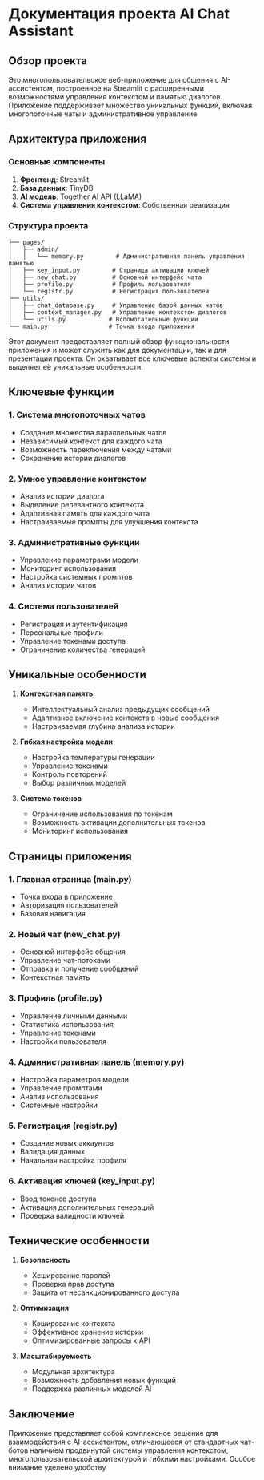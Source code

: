 # Документация проекта AI Chat Assistant

## Обзор проекта

Это многопользовательское веб-приложение для общения с AI-ассистентом, 
построенное на Streamlit с расширенными возможностями управления контекстом и памятью диалогов. 
Приложение поддерживает множество уникальных функций, 
включая многопоточные чаты и административное управление.

## Архитектура приложения

### Основные компоненты

1. **Фронтенд**: Streamlit
2. **База данных**: TinyDB
3. **AI модель**: Together AI API (LLaMA)
4. **Система управления контекстом**: Собственная реализация

### Структура проекта

```
├── pages/
│   ├── admin/
│   │   └── memory.py         # Административная панель управления памятью
│   ├── key_input.py         # Страница активации ключей
│   ├── new_chat.py          # Основной интерфейс чата
│   ├── profile.py           # Профиль пользователя
│   └── registr.py           # Регистрация пользователей
├── utils/
│   ├── chat_database.py     # Управление базой данных чатов
│   ├── context_manager.py   # Управление контекстом диалогов
│   └── utils.py            # Вспомогательные функции
└── main.py                 # Точка входа приложения
```

Этот документ предоставляет полный обзор функциональности приложения и может служить как для документации,
так и для презентации проекта. Он охватывает все ключевые аспекты системы и выделяет её уникальные особенности.

## Ключевые функции

### 1. Система многопоточных чатов

- Создание множества параллельных чатов
- Независимый контекст для каждого чата
- Возможность переключения между чатами
- Сохранение истории диалогов

### 2. Умное управление контекстом

- Анализ истории диалога
- Выделение релевантного контекста
- Адаптивная память для каждого чата
- Настраиваемые промпты для улучшения контекста

### 3. Административные функции

- Управление параметрами модели
- Мониторинг использования
- Настройка системных промптов
- Анализ истории чатов

### 4. Система пользователей

- Регистрация и аутентификация
- Персональные профили
- Управление токенами доступа
- Ограничение количества генераций

## Уникальные особенности

1. **Контекстная память**

   - Интеллектуальный анализ предыдущих сообщений
   - Адаптивное включение контекста в новые сообщения
   - Настраиваемая глубина анализа истории

2. **Гибкая настройка модели**

   - Настройка температуры генерации
   - Управление токенами
   - Контроль повторений
   - Выбор различных моделей

3. **Система токенов**
   - Ограничение использования по токенам
   - Возможность активации дополнительных токенов
   - Мониторинг использования

## Страницы приложения

### 1. Главная страница (main.py)

- Точка входа в приложение
- Авторизация пользователей
- Базовая навигация

### 2. Новый чат (new_chat.py)

- Основной интерфейс общения
- Управление чат-потоками
- Отправка и получение сообщений
- Контекстная память

### 3. Профиль (profile.py)

- Управление личными данными
- Статистика использования
- Управление токенами
- Настройки пользователя

### 4. Административная панель (memory.py)

- Настройка параметров модели
- Управление промптами
- Анализ использования
- Системные настройки

### 5. Регистрация (registr.py)

- Создание новых аккаунтов
- Валидация данных
- Начальная настройка профиля

### 6. Активация ключей (key_input.py)

- Ввод токенов доступа
- Активация дополнительных генераций
- Проверка валидности ключей

## Технические особенности

1. **Безопасность**

   - Хеширование паролей
   - Проверка прав доступа
   - Защита от несанкционированного доступа

2. **Оптимизация**

   - Кэширование контекста
   - Эффективное хранение истории
   - Оптимизированные запросы к API

3. **Масштабируемость**
   - Модульная архитектура
   - Возможность добавления новых функций
   - Поддержка различных моделей AI

## Заключение

Приложение представляет собой комплексное решение для взаимодействия с AI-ассистентом, 
отличающееся от стандартных чат-ботов наличием продвинутой системы управления контекстом, 
многопользовательской архитектурой и гибкими настройками. Особое внимание уделено удобству 
